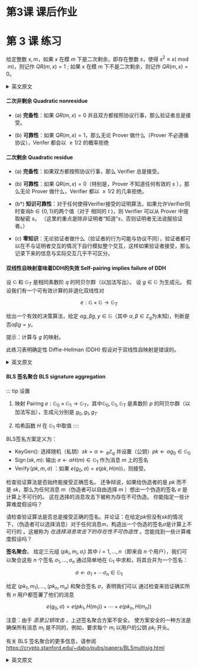 # 第3课 课后作业
# 第 3 课 练习

给定整数 $x, m$，如果 $x$ 在模 $m$ 下是二次剩余，即存在整数 $s$，使得 $s^{2} \equiv x(\bmod m)$，则记作 $QR(m, x)=1$ ; 如果 $x$ 在模 $m$ 下不是二次剩余，则记作 $QR(m, x)=0$。

<details>
<summary>英文原文</summary>

Given integers $x, m$, write $QR(m, x)=1$ if $x$ is a quadratic residue $\bmod m$, i.e., there exists an integer $s$ such that $s^{2} \equiv x(\bmod m)$; write $QR(m, x)=0$ if $x$ is not a quadratic residue $\bmod m$.

</details>

#### 二次非剩余 Quadratic nonresidue

- (a) **完备性**：如果 $QR(m, x)=0$ 并且双方都按照协议行事，那么验证者总是接受。

- (b) **可靠性**：如果 $QR(m, x)=1$，那么无论 Prover 做什么（Prover 不必遵循协议），Verifer 都会以 $\geq 1 / 2$ 的概率拒绝

#### 二次剩余 Quadratic residue

- (a) **完备性**：如果双方都按照协议行事，那么 Verifier 总是接受。

- (b) **可靠性**：如果 $QR(m, x)=0$（特别是，Prover 不知道任何有效的 $s$ ），那么无论 Prover 做什么，Verifier 都以 $\geq 1 / 2$ 的几率拒绝。

- (b\*) **知识可靠性**：对于任何使得Verifier接受的证明算法，如果允许Verifier同时查询$b\in\{0,1\}$的两个值（对于 相同的 $t$ )，则 Verifier 可以从 Prover 中提取秘密 $s$。 （这里的重点是除非证明者“知道”$s$，否则证明者无法说服验证者。）

- (c) **零知识**：无论验证者做什么（验证者的行为可能与协议不同），验证者都可以在不与证明者交互的情况下自行模拟整个交互，这样如果验证者接受，那么记录下来的信息与实际交互几乎不可区分。


#### 双线性自映射意味着DDH的失效 Self-pairing implies failure of DDH

设 $\mathbb{G}$ 和 $\mathbb{G}_{T}$ 是相同素数阶 $q$ 的阿贝尔群（以加法写出）。 设 $g \in \mathbb{G}$ 为生成元。 假设我们有一个可有效计算的非退化双线性对

$$
e: \mathbb{G} \times \mathbb{G} \rightarrow \mathbb{G}_{T}
$$

给出一个有效的决策算法，给定 $\alpha g, \beta g, y \in \mathbb{G}$（其中 $\alpha, \beta \in \mathbb{Z}_{q}$为未知)，判断是否$\alpha \beta g=y$。

提示：计算与 $g$ 的映射。

此练习表明确定性 Diffie-Hellman (DDH) 假设对于双线性自映射是错误的。

<details>
<summary>英文原文</summary>

Let $\mathbb{G}$ and $\mathbb{G}_{T}$ be abelian groups (written additively) of the same prime order $q$. Let $g \in \mathbb{G}$ be a generator. Suppose that we have an efficiently computable nondegenerate bilinear pairing

$$
e: \mathbb{G} \times \mathbb{G} \rightarrow \mathbb{G}_{T}
$$

Give an efficient algorithm for deciding, given $\alpha g, \beta g, y \in \mathbb{G}$ (with unknown $\alpha, \beta \in \mathbb{Z}_{q}$), whether $\alpha \beta g=y$.

Hint: compute the pairing against $g$.

This exercise shows that the Decisional Diffie-Hellman (DDH) assumption is false for groups with self-pairing.

</details>

#### BLS 签名聚合 BLS signature aggregation

::: tip 设置

1. 映射 Pairing $e: \mathbb{G}_{0} \times \mathbb{G}_{1} \rightarrow \mathbb{G}_{T}$，其中$\mathbb{G}_{0} , \mathbb{G}_{1}, \mathbb{G}_{T}$ 是素数阶 $p$ 的阿贝尔群（以加法写出），生成元分别是 $g_{0}, g_{1}, g_{ T}$

1. 哈希函数 $H$ 在 $\mathbb{G}_{1}$ 中取值
::::

BLS签名方案定义为：

- $\operatorname{KeyGen()}$: 选择随机（私钥）$sk=\alpha \leftarrow{ }_{R} \mathbb{Z}_{q}$ 并设置（公钥）$pk \leftarrow \alpha g_{0} \in \mathbb{G}_{0}$
- $\operatorname{Sign}(sk, m)$: 输出 $\sigma \leftarrow \alpha H(m) \in \mathbb{G}_{1}$ 作为消息 $m$ 上的签名
- $\operatorname{Verify}(pk, m, \sigma)$ ：如果 $e\left(g_{0}, \sigma\right)=e(pk, H(m))$，则接受。

检查验证算法是否始终能接受正确签名。 还争辩说，如果给伪造者的是 $pk$ 而不是 $sk$，那么为任何消息 $m$（伪造者可以自由选择 $m$ ）想出一个伪造的签名 $\sigma$ 是计算上不可行的。 这在选择的消息攻击下被称为存在不可伪造。 你能指定一些计算难度假设吗？

请检查验证算法是否总是接受正确的签名。并论证：在给定$pk$但没有$sk$的情况下，（伪造者可以选择消息）对于任何消息$m$，构造出一个伪造的签名$\sigma$是计算上不可行的 。这被称为 _在选择消息攻击下的存在性不可伪造性_ 。您能找到一些计算难度假设吗？

**签名聚合**。 给定三元组 $\left(pk_{i}, m_{i}, \sigma_{i}\right)$ 其中 $i=1, \ldots, n$（即来自 $n$ 个用户），我们可以聚合这些 $n$ 个签名 $\sigma_{1}, \ldots, \sigma_{n}$ 通过简单地在 $\mathbb{G}_{1}$ 中求和，将其合并为一个签名：

$$
\sigma \leftarrow \sigma_{1}+\cdots \sigma_{n} \in \mathbb{G}_{1}
$$

给定 $\left(pk_{1}, m_{1}\right), \ldots,\left(pk_{n}, m_{n}\right)$ 和聚合签名 $\sigma$，表明我们可以 通过检查来验证确实所有 $n$ 用户都签署了他们的消息

$$
e\left(g_{0}, \sigma\right)=e\left(pk_{1}, H\left(m_{1}\right)\right)+\cdots+e\left(pk_{n}, H\left(m_{n}\right)\right)
$$

注意：由于 _恶意公钥攻击_ ，上述签名聚合方案不安全。 使方案安全的一种方法是确保所有消息 $m_{i}$ 是不同的，例如，要求每个 $m_{i}$ 以用户的公钥 $pk_{i}$ 开头。

有关 BLS 签名聚合的更多信息，请参阅 <https://crypto.stanford.edu/~dabo/pubs/papers/BLSmultisig.html>


<details>
<summary>英文原文</summary>

::: tip SETUP

1. Pairing $e: \mathbb{G}_{0} \times \mathbb{G}_{1} \rightarrow \mathbb{G}_{T}$, where $\mathbb{G}_{0}, \mathbb{G}_{1}, \mathbb{G}_{T}$ are abelian groups (written additively) of prime order $p$, with generators $g_{0}, g_{1}, g_{T}$ respectively

1. Hash function $H$ taking values in $\mathbb{G}_{1}$
:::

The BLS signature scheme is defined as:

- $\operatorname{KeyGen()}$: choose random (secret key) $sk=\alpha \leftarrow{ }_{R} \mathbb{Z}_{q}$ and set (public key) $pk \leftarrow \alpha g_{0} \in \mathbb{G}_{0}$
- $\operatorname{Sign}(sk, m)$: output $\sigma \leftarrow \alpha H(m) \in \mathbb{G}_{1}$ as the signature on the message $m$
- $\operatorname{Verify}(pk, m, \sigma)$ : accept if $e\left(g_{0}, \sigma\right)=e(pk, H(m))$.

Check that the verification algorithm always accepts a correctly signed signature. Also argue that it is computational infeasible to come up with a forged signature $\sigma$ for any message $m$ (the forger is free to chose $m$ ) if the forger is given $pk$ but not $sk$. This is called _existentially unforgeable under a chosen message attack_. Can you specify some computational hardness assumptions?

**Signature aggregation**. Given triples $\left(pk_{i}, m_{i}, \sigma_{i}\right)$ for $i=1, \ldots, n$ (coming from $n$ users), we can aggregate these $n$ signatures $\sigma_{1}, \ldots, \sigma_{n}$ into a single signature by simply taking their sum in $\mathbb{G}_{1}$ :

$$
\sigma \leftarrow \sigma_{1}+\cdots \sigma_{n} \in \mathbb{G}_{1}
$$

Given $\left(pk_{1}, m_{1}\right), \ldots,\left(pk_{n}, m_{n}\right)$ and the aggregate signature $\sigma$, show that we can verify that indeed all $n$ users have signed their messages by checking that

$$
e\left(g_{0}, \sigma\right)=e\left(pk_{1}, H\left(m_{1}\right)\right)+\cdots+e\left(pk_{n}, H\left(m_{n}\right)\right)
$$

Note. The above signature aggregation scheme is not secure due to a _rogue public key attack_. One way to make the scheme secure is to ensure that all messages $m_{i}$ are distinct, for example, by requiring that each $m_{i}$ starts with the user's public key $pk_{i}$.

For more on BLS signature aggregation, see <https://crypto.stanford.edu/~dabo/pubs/papers/BLSmultisig.html>

</details>
